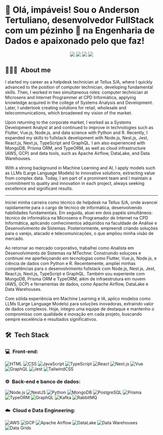 # <h1>🚀 Olá, impáveis! Sou o Anderson Tertuliano, desenvolvedor FullStack com um pézinho 🦶 na Engenharia de Dados e apaixonado pelo que faz!  </h1>

<p align="center">
<a href="https://instagram.com/dicasparadevs"><img src="https://img.shields.io/badge/-@anderson.dev_-E4405F?style=flat-square&logo=Instagram&logoColor=white"/></a>
<a href="https://andersondev.com.br"><img src="https://img.shields.io/badge/-andersondev.com.br-3423A6?style=flat-square&logo=Google-Chrome&logoColor=white"/></a>
<a href="https://www.linkedin.com/in/anderson-d-509184201"><img src="https://img.shields.io/badge/-Anderson%20Tertuliano-0077B5?style=flat-square&logo=Linkedin&logoColor=white"/></a>
<a href="mailto:andersontertus@gmail.com"><img src="https://img.shields.io/badge/-andersontertus@gmail.com-D14836?style=flat-square&logo=Gmail&logoColor=white"/></a>
</p>

<h2>👨🏻‍💻 &nbsp;About me</h2>

I started my career as a helpdesk technician at Tellus S/A, where I quickly advanced to the position of computer technician, developing fundamental skills. Then, I worked in two simultaneous roles: computer technician at Microsens and Internet Programmer at CPD Informática, applying knowledge acquired in the college of Systems Analysis and Development. Later, I undertook creating solutions for retail, wholesale and telecommunications, which broadened my vision of the market.

Upon returning to the corporate market, I worked as a Systems Development Analyst at and continued to improve in technologies such as Flutter, Vue.js, Node.js, and data science with Python and R. Recently, I expanded my skills to fullstack development with Node.js, Nest.js, Jest, React.js, Next.js, TypeScript and GraphQL. I am also experienced with MongoDB, Prisma ORM, and TypeORM, as well as cloud infrastructure (AWS, GCP) and data tools, such as Apache Airflow, DataLake, and Data Warehouses.

With a strong background in Machine Learning and AI, I apply models such as LLMs (Large Language Models) to innovative solutions, extracting value from complex data. Today, I am part of a prominent team and I maintain a commitment to quality and innovation in each project, always seeking excellence and significant results.

---
Iniciei minha carreira como técnico de helpdesk na Tellus S/A, onde avancei rapidamente para o cargo de técnico de informática, desenvolvendo habilidades fundamentais. Em seguida, atuei em dois papéis simultâneos: técnico de informática na Microsens e Programador de Internet na CPD Informática, aplicando conhecimentos adquiridos na faculdade de Análise e Desenvolvimento de Sistemas. Posteriormente, empreendi criando soluções para o varejo, atacado e telecomunicações, o que ampliou minha visão de mercado.

Ao retornar ao mercado corporativo, trabalhei como Analista em Desenvolvimento de Sistemas na MTechne: Construindo soluçoes e continuei me aperfeiçoando em tecnologias como Flutter, Vue.js, Node.js, e ciência de dados com Python e R. Recentemente, ampliei minhas competências para o desenvolvimento fullstack com Node.js, Nest.js, Jest, React.js, Next.js, TypeScript e GraphQL. Também sou experiente com MongoDB, Prisma ORM e TypeORM, além de infraestrutura em nuvem (AWS, GCP) e ferramentas de dados, como Apache Airflow, DataLake e Data Warehouses.

Com sólida experiência em Machine Learning e IA, aplico modelos como LLMs (Large Language Models) para soluções inovadoras, extraindo valor de dados complexos. Hoje, integro uma equipe de destaque e mantenho o compromisso com qualidade e inovação em cada projeto, buscando sempre excelência e resultados significativos.

<h2> 🛠 &nbsp;Tech Stack</h2>

<h3>💻 &nbsp;Front-end:</h3>

![HTML](https://img.shields.io/badge/-HTML-333333?style=flat&logo=HTML5)
![CSS](https://img.shields.io/badge/-CSS-333333?style=flat&logo=CSS3&logoColor=1572B6)
![JavaScript](https://img.shields.io/badge/-JavaScript-333333?style=flat&logo=javascript)
![TypeScript](https://img.shields.io/badge/-TypeScript-333333?style=flat&logo=typescript&logoColor=2D79C7)
![React](https://img.shields.io/badge/-React-333333?style=flat&logo=react)
![Next.js](https://img.shields.io/badge/-Next.js-333333?style=flat&logo=next.js)
![Vue](https://img.shields.io/badge/-Vue-333333?style=flat&logo=vue.js)
![GraphQL](https://img.shields.io/badge/-GraphQL-333333?style=flat&logo=graphql&logoColor=E535AB)
![Jest](https://img.shields.io/badge/-Jest-333333?style=flat&logo=jest&logoColor=E535AB)
![TailwindCSS](https://img.shields.io/badge/-TailwindCSS-333333?style=flat&logo=tailwind-css&logoColor=38B2AC)

<h3>⚙️ &nbsp;Back-end e banco de dados:</h3>

![Node.js](https://img.shields.io/badge/-Node.js-333333?style=flat&logo=node.js)
![NestJS](https://img.shields.io/badge/-NestJS-333333?style=flat&logo=nestjs&logoColor=E535AB)
![Python](https://img.shields.io/badge/-Python-333333?style=flat&logo=python&logoColor=FFD43B)
![MongoDB](https://img.shields.io/badge/-MongoDB-333333?style=flat&logo=mongodb)
![PostgreSQL](https://img.shields.io/badge/-PostgreSQL-333333?style=flat&logo=postgresql)
![Prisma](https://img.shields.io/badge/-Prisma-333333?style=flat&logo=prisma)
![TypeORM](https://img.shields.io/badge/-TypeORM-333333?style=flat&logo=typeorm&logoColor=E535AB)
![GraphQL](https://img.shields.io/badge/-GraphQL-333333?style=flat&logo=graphql&logoColor=E535AB)
![Kafka](https://img.shields.io/badge/-Kafka-333333?style=flat&logo=apache-kafka)
![RabbitMQ](https://img.shields.io/badge/-RabbitMQ-333333?style=flat&logo=rabbitmq)

<h3>☁️ &nbsp;Cloud e Data Engineering:</h3>

![AWS](https://img.shields.io/badge/-AWS-333333?style=flat&logo=amazon-aws)
![GCP](https://img.shields.io/badge/-GCP-333333?style=flat&logo=google-cloud)
![Apache Airflow](https://img.shields.io/badge/-Apache%20Airflow-333333?style=flat&logo=apache-airflow)
![DataLake](https://img.shields.io/badge/-DataLake-333333?style=flat&logo=databricks)
![Data Warehouses](https://img.shields.io/badge/-Data%20Warehouses-333333?style=flat)
![Data Grids](https://img.shields.io/badge/-Data%20Grids-333333?style=flat)
